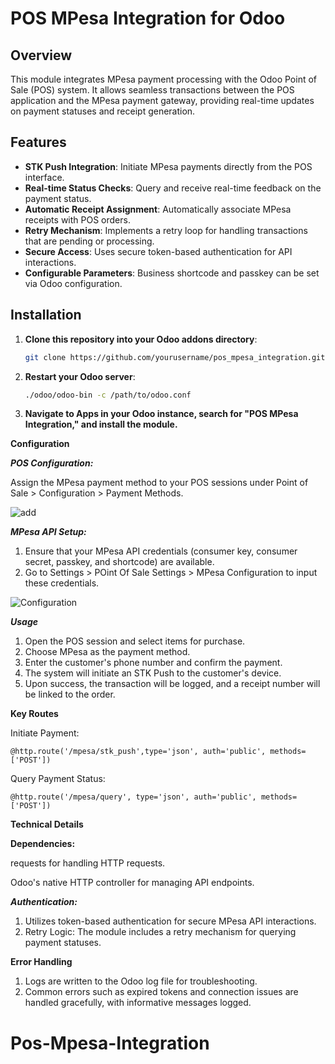 # POS MPesa Integration for Odoo

## Overview
This module integrates MPesa payment processing with the Odoo Point of Sale (POS) system. It allows seamless transactions between the POS application and the MPesa payment gateway, providing real-time updates on payment statuses and receipt generation.

## Features
- **STK Push Integration**: Initiate MPesa payments directly from the POS interface.
- **Real-time Status Checks**: Query and receive real-time feedback on the payment status.
- **Automatic Receipt Assignment**: Automatically associate MPesa receipts with POS orders.
- **Retry Mechanism**: Implements a retry loop for handling transactions that are pending or processing.
- **Secure Access**: Uses secure token-based authentication for API interactions.
- **Configurable Parameters**: Business shortcode and passkey can be set via Odoo configuration.

## Installation
1. **Clone this repository into your Odoo addons directory**:
   ```bash
   git clone https://github.com/yourusername/pos_mpesa_integration.git /path/to/odoo/addons/pos_mpesa_integration
    ```

2. **Restart your Odoo server**:

    ```bash
    ./odoo/odoo-bin -c /path/to/odoo.conf
    ```
3. **Navigate to Apps in your Odoo instance, search for "POS MPesa Integration," and install the module.**

**Configuration**


***POS Configuration:***

Assign the MPesa payment method to your POS sessions under Point of Sale > Configuration > Payment Methods.

![add](/static/description/add_mpesa.png)


***MPesa API Setup:***

1. Ensure that your MPesa API credentials (consumer key, consumer secret, passkey, and shortcode) are available.
2. Go to Settings > POint Of Sale Settings > MPesa Configuration to input these credentials.

![Configuration](/static/description/confuguration.png)


***Usage***
1. Open the POS session and select items for purchase.
2. Choose MPesa as the payment method.
3. Enter the customer's phone number and confirm the payment.
4. The system will initiate an STK Push to the customer's device.
5. Upon success, the transaction will be logged, and a receipt number will be linked to the order.


**Key Routes**

Initiate Payment:


    @http.route('/mpesa/stk_push',type='json', auth='public', methods=['POST'])

Query Payment Status:


    @http.route('/mpesa/query', type='json', auth='public', methods=['POST'])


**Technical Details**

**Dependencies:**

requests for handling HTTP requests.

Odoo's native HTTP controller for managing API endpoints.

***Authentication:***

1. Utilizes token-based authentication for secure MPesa API interactions.
2. Retry Logic: The module includes a retry mechanism for querying payment statuses.

**Error Handling**
1. Logs are written to the Odoo log file for troubleshooting.
2. Common errors such as expired tokens and connection issues are handled gracefully, with informative messages logged.

# Pos-Mpesa-Integration
